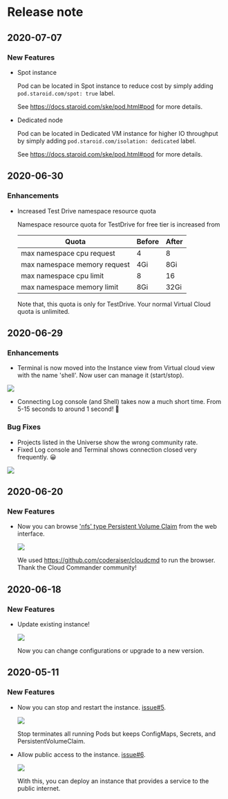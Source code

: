 # Release note

## 2020-07-07

### New Features

  - Spot instance

    Pod can be located in Spot instance to reduce cost by simply adding `pod.staroid.com/spot: true` label.

    See https://docs.staroid.com/ske/pod.html#pod for more details.

  - Dedicated node

    Pod can be located in Dedicated VM instance for higher IO throughput by simply adding `pod.staroid.com/isolation: dedicated` label.

    See https://docs.staroid.com/ske/pod.html#pod for more details.


## 2020-06-30

### Enhancements
  - Increased Test Drive namespace resource quota
    
    Namespace resource quota for TestDrive for free tier is increased from

    | Quota | Before | After |
    | ----- | ------ | ----- |
    | max namespace cpu request | 4 | 8 |
    | max namespace memory request | 4Gi | 8Gi |
    | max namespace cpu limit | 8 | 16 |
    | max namespace memory limit | 8Gi | 32Gi |

    Note that, this quota is only for TestDrive. Your normal Virtual Cloud quota is unlimited.


## 2020-06-29

### Enhancements

  - Terminal is now moved into the Instance view from Virtual cloud view with the name 'shell'. Now user can manage it (start/stop).

  ![](https://user-images.githubusercontent.com/1540981/86165701-87a22f00-bac8-11ea-8c42-541480a9e312.png)

  - Connecting Log console (and Shell) takes now a much short time. From 5-15 seconds to around 1 second! 🚀

### Bug Fixes

  - Projects listed in the Universe show the wrong community rate.
  - Fixed Log console and Terminal shows connection closed very frequently. 😀

  ![](https://user-images.githubusercontent.com/1540981/86163432-12812a80-bac5-11ea-9310-1bcbfa244cf4.png)

## 2020-06-20

### New Features

  - Now you can browse ['nfs' type Persistent Volume Claim](https://docs.staroid.com/virtual_cloud/storage.html#storageclassname) from the web interface.

    ![](https://user-images.githubusercontent.com/1540981/86165680-7f49f400-bac8-11ea-8885-53d97b77c4af.png)

    We used https://github.com/coderaiser/cloudcmd to run the browser. Thank the Cloud Commander community!

## 2020-06-18

### New Features

  - Update existing instance!

    ![](https://user-images.githubusercontent.com/1540981/86165633-6f321480-bac8-11ea-938c-8b38ffd23b48.png)

    Now you can change configurations or upgrade to a new version.


## 2020-05-11

### New Features

  - Now you can stop and restart the instance. [issue#5](https://github.com/staroids/community/issues/5).

    ![](https://user-images.githubusercontent.com/63678710/81838258-bce3c500-94fa-11ea-9cdf-06d05bc3c039.png)

    Stop terminates all running Pods but keeps ConfigMaps, Secrets, and PersistentVolumeClaim.

  - Allow public access to the instance. [issue#6](https://github.com/staroids/community/issues/6).

    ![](https://user-images.githubusercontent.com/63678710/84688011-6f8cb600-aef3-11ea-842d-8304d8cfffb5.png)

    With this, you can deploy an instance that provides a service to the public internet.
